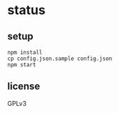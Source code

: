 # status

## setup

    npm install
    cp config.json.sample config.json
    npm start

## license

  GPLv3
